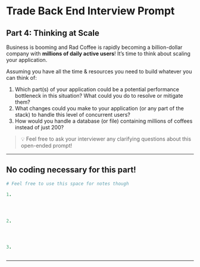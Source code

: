 # Trade Back End Interview Prompt

## Part 4: Thinking at Scale

Business is booming and Rad Coffee is rapidly becoming a billion-dollar company with **millions of daily active users**! It’s time to think about scaling your application.

Assuming you have all the time & resources you need to build whatever you can think of:

1. Which part(s) of your application could be a potential performance bottleneck in this situation? What could you do to resolve or mitigate them?
2. What changes could you make to your application (or any part of the stack) to handle this level of concurrent users?
3. How would you handle a database (or file) containing millions of coffees instead of just 200?

> 💡 Feel free to ask your interviewer any clarifying questions about this open-ended prompt!


---

## No coding necessary for this part!

```ruby
# Feel free to use this space for notes though

1.




2.




3.



```
---

